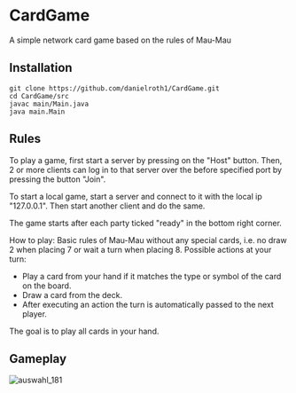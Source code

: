 # CardGame
A simple network card game based on the rules of Mau-Mau

## Installation
```
git clone https://github.com/danielroth1/CardGame.git
cd CardGame/src
javac main/Main.java
java main.Main
```

## Rules

To play a game, first start a server by pressing on the "Host" button.
Then, 2 or more clients can log in to that server over the before specified port by pressing the button "Join".

To start a local game, start a server and connect to it with the local ip "127.0.0.1".
Then start another client and do the same.

The game starts after each party ticked "ready" in the bottom right corner.

How to play:
Basic rules of Mau-Mau without any special cards, i.e. no draw 2 when placing 7 or wait a turn when placing 8.
Possible actions at your turn:

- Play a card from your hand if it matches the type or symbol of the card on the board.
- Draw a card from the deck.
- After executing an action the turn is automatically passed to the next player.

The goal is to play all cards in your hand.

## Gameplay
![auswahl_181](https://user-images.githubusercontent.com/34305776/33761494-79bc43a8-dc09-11e7-88a9-fbb52259c8df.png)

